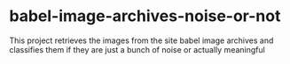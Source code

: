 # babel-image-archives-noise-or-not
This project retrieves the images from the site babel image archives and classifies them if they are just a bunch of noise or actually meaningful
